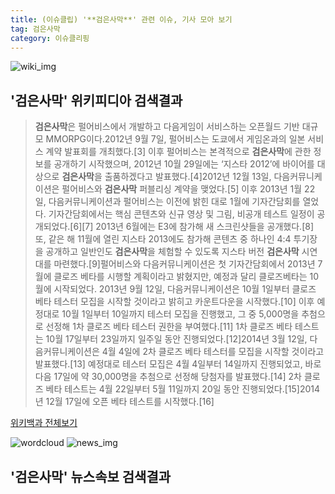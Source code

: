 ```yaml
---
title: (이슈클립) '**검은사막**' 관련 이슈, 기사 모아 보기
tag: 검은사막
category: 이슈클리핑
---
```

![wiki_img](https://user-images.githubusercontent.com/42597476/44503234-41136a80-a6d0-11e8-9071-6fc6418eafe4.png)
## **'**검은사막**'** 위키피디아 검색결과
>**검은사막**은 펄어비스에서 개발하고 다음게임이 서비스하는 오픈월드 기반 대규모 MMORPG이다.2012년 9월 7일, 펄어비스는 도쿄에서 게임온과의 일본 서비스 계약 발표회를 개최했다.[3] 이후 펄어비스는 본격적으로 **검은사막**에 관한 정보를 공개하기 시작했으며, 2012년 10월 29일에는 ‘지스타 2012’에 바이어를 대상으로 **검은사막**을 출품하겠다고 발표했다.[4]2012년 12월 13일, 다음커뮤니케이션은 펄어비스와 **검은사막** 퍼블리싱 계약을 맺었다.[5] 이후 2013년 1월 22일, 다음커뮤니케이션과 펄어비스는 이전에 밝힌 대로 1월에 기자간담회를 열었다. 기자간담회에서는 핵심 콘텐츠와 신규 영상 및 그림, 비공개 테스트 일정이 공개되었다.[6][7] 2013년 6월에는 E3에 참가해 새 스크린샷들을 공개했다.[8] 또, 같은 해 11월에 열린 지스타 2013에도 참가해 콘텐츠 중 하나인 4:4 투기장을 공개하고 일반인도 **검은사막**을 체험할 수 있도록 지스타 버전 **검은사막** 시연대를 마련했다.[9]펄어비스와 다음커뮤니케이션은 첫 기자간담회에서 2013년 7월에 클로즈 베타를 시행할 계획이라고 밝혔지만, 예정과 달리 클로즈베타는 10월에 시작되었다. 2013년 9월 12일, 다음커뮤니케이션은 10월 1일부터 클로즈 베타 테스터 모집을 시작할 것이라고 밝히고 카운트다운을 시작했다.[10] 이후 예정대로 10월 1일부터 10일까지 테스터 모집을 진행했고, 그 중 5,000명을 추첨으로 선정해 1차 클로즈 베타 테스터 권한을 부여했다.[11] 1차 클로즈 베타 테스트는 10월 17일부터 23일까지 일주일 동안 진행되었다.[12]2014년 3월 12일, 다음커뮤니케이션은 4월 4일에 2차 클로즈 베타 테스터를 모집을 시작할 것이라고 발표했다.[13] 예정대로 테스터 모집은 4월 4일부터 14일까지 진행되었고, 바로 다음 17일에 약 30,000명을 추첨으로 선정해 당첨자를 발표했다.[14] 2차 클로즈 베타 테스트는 4월 22일부터 5월 11일까지 20일 동안 진행되었다.[15]2014년 12월 17일에 오픈 베타 테스트를 시작했다.[16]

<a href="https://ko.wikipedia.org/wiki/검은사막" target="_blank">위키백과 전체보기</a>

![wordcloud](https://s3.ap-northeast-2.amazonaws.com/lyrics101-wordcloud/2018-09-16-1537072613.png)
![news_img](https://user-images.githubusercontent.com/42597476/44507050-1206f400-a6e4-11e8-8d98-7ffbfebb353f.png)
## **'**검은사막**'** 뉴스속보 검색결과

